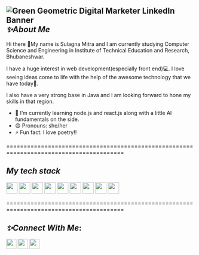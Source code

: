 
![Green Geometric Digital Marketer LinkedIn Banner](https://github.com/sul1106/sul1106/assets/136924369/9e129233-4c56-4f3f-9e74-bb7e2c595406)
*✨About Me*
-------------------------------------------------------------------------------------------
Hi there 👋My name is Sulagna Mitra and I am currently studying Computer Science and Engineering in Institute of Technical Education and Research, Bhubaneshwar.

I have a huge interest in web development(especially front end)💻. I love seeing ideas come to life with the help of the awesome technology that we have today🎉.

I also have a very strong base in Java and I am looking forward to hone my skills in that region.

- 🌱 I’m currently learning node.js and react.js along with a little AI fundamentals on the side.
- 😄 Pronouns: she/her
- ⚡ Fun fact: I love poetry!!


========================================================================================

*My tech stack*
--------------------------------------------------------------------------------------------
[<img width=30px height=30px alt-text="HTML LOGO" src="https://cdn.pixabay.com/photo/2017/08/05/11/16/logo-2582748_1280.png">](https://www.w3schools.com/html/)
[<img width=30px height=30px alt-text="CSS LOGO" src="https://cdn.pixabay.com/photo/2017/08/05/11/16/logo-2582747_640.png">](https://www.w3schools.com/css/)
[<img width=30px height=30px alt-text="JS LOGO" border-radius=100% src="https://cdn.pixabay.com/photo/2015/04/23/17/41/javascript-736401_1280.png">](https://www.w3schools.com/js/)
[<img width=30px height=30px alt-text="Bootstrap" src="https://www.w3schools.com/whatis/img_bootstrap.png">](https://www.w3schools.com/bootstrap/)
[<img width=30px height=30px alt-text="JQUERY LOGO" src="https://miro.medium.com/v2/resize:fit:860/0*eFomJUFua8tuqe8g.png">](https://www.w3schools.com/jquery/default.asp)
[<img width=30px height=30px alt-text="NODE JS LOGO" src="https://miro.medium.com/v2/resize:fit:800/1*bc9pmTiyKR0WNPka2w3e0Q.png">](https://www.w3schools.com/nodejs/nodejs_intro.asp)
[<img width=30px height=30px alt-text="EXPRESS JS LOGO" src="https://ajeetchaulagain.com/static/7cb4af597964b0911fe71cb2f8148d64/87351/express-js.png">](https://www.geeksforgeeks.org/express-js/)
[<img width=30px height=30px alt-text="JAVA LOGO"  src="https://www.adm.ee/wordpress/wp-content/uploads/2023/08/JAVA.png">](https://www.java.com/en/)
[<img width=30px height=30px alt-text="PYTHON LOGO" src="https://upload.wikimedia.org/wikipedia/commons/thumb/c/c3/Python-logo-notext.svg/640px-Python-logo-notext.svg.png">](https://www.python.org/)

========================================================================================


  *✨Connect With Me*:
  ------------------------------------------------------------------------------------------
  [<img width=27px height=27px src="https://tl.vhv.rs/dpng/s/101-1015960_linkedin-icon-hd-png-download.png">](https://www.linkedin.com/in/sulagna-mitra-bd110604/)
  [<img width=27px height=27px src="https://tl.vhv.rs/dpng/s/34-342497_instagram-icon-png-2019-transparent-png.png">](https://www.instagram.com/sul_1106/)
  [<img width=27px height=27px src="https://tl.vhv.rs/dpng/s/409-4091178_material-design-mail-icon-png-download-mail-svg.png">](mailto:sulagna.mitra11062004@gmail.com)
  
